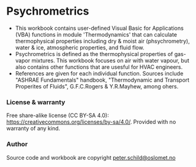 # Psychrometrics
- This workbook contains user-defined Visual Basic for Applications (VBA) functions in module 'Thermodynamics' that can calculate thermophysical properties including dry & moist air (phsychrometry), water & ice, atmospheric properties, and fluid flow.
- Psychrometrics is defined as the thermophysical properties of gas-vapor mixtures. This workbook focuses on air with water vapour, but also contains other functions that are usesful for HVAC engineers.
- References are given for each individual function. Sources include "ASHRAE Fundamentals" handbook, "Thermodynamic and Transport Properites of Fluids", G.F.C.Rogers & Y.R.Mayhew, among ohers.

### License & warranty
Free share-alike license (CC BY-SA 4.0): https://creativecommons.org/licenses/by-sa/4.0/. Provided with no warranty of any kind.

### Author
Source code and workbook are copyright peter.schild@oslomet.no
